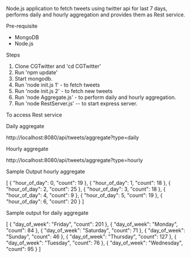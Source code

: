 Node.js application to fetch tweets using twitter api for last 7 days, performs daily and hourly aggregation and provides them as Rest service.

Pre-requisite

* MongoDB
* Node.js

Steps

1. Clone CGTwitter and 'cd CGTwitter'
2. Run 'npm update'
3. Start mongodb.
3. Run 'node init.js 1' - to fetch tweets
4. Run 'node init.js 2' - to fetch new tweets
5. Run 'node Aggregate.js' - to perform daily and hourly aggregation. 
5. Run 'node RestServer.js' -- to start express server.

To access Rest service

Daily aggregate

http://localhost:8080/api/tweets/aggregate?type=daily

Hourly aggregate

http://localhost:8080/api/tweets/aggregate?type=hourly

Sample Output hourly aggregate 

[
    {
        "hour_of_day": 0,
        "count": 19
    },
    {
        "hour_of_day": 1,
        "count": 18
    },
    {
        "hour_of_day": 2,
        "count": 25
    },
    {
        "hour_of_day": 3,
        "count": 18
    },
    {
        "hour_of_day": 4,
        "count": 9
    },
    {
        "hour_of_day": 5,
        "count": 19
    },
    {
        "hour_of_day": 6,
        "count": 20
    }
]

Sample output for daily aggregate

[
    {
        "day_of_week": "Friday",
        "count": 201
    },
    {
        "day_of_week": "Monday",
        "count": 84
    },
    {
        "day_of_week": "Saturday",
        "count": 71
    },
    {
        "day_of_week": "Sunday",
        "count": 46
    },
    {
        "day_of_week": "Thursday",
        "count": 127
    },
    {
        "day_of_week": "Tuesday",
        "count": 76
    },
    {
        "day_of_week": "Wednesday",
        "count": 95
    }
]

